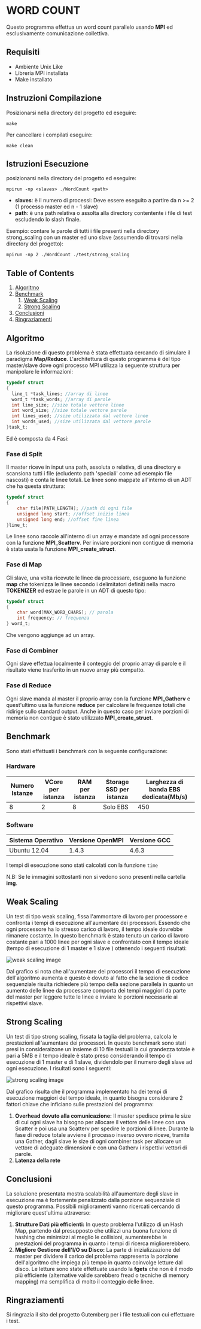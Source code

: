 # WORD COUNT
Questo programma effettua un word count parallelo usando __MPI__ ed esclusivamente comunicazione collettiva.

## Requisiti
- Ambiente Unix Like
- Libreria MPI installata
- Make installato

## Instruzioni Compilazione
Posizionarsi nella directory del progetto ed eseguire:

`make`

Per cancellare i compilati eseguire:

`make clean`

## Istruzioni Esecuzione
posizionarsi nella directory del progetto ed eseguire:

`mpirun -np <slaves> ./WordCount <path>`

* __slaves__: è il numero di processi: Deve essere eseguito a partire da n >= 2  (1 processo master ed n - 1 slave)
* __path__: è una path relativa o assolta alla directory contentente i file di test escludendo lo slash finale.

Esempio: contare le parole di tutti i file presenti nella directory strong_scaling con un master ed uno slave (assumendo di trovarsi nella directory del progetto):

`mpirun -np 2 ./WordCount ./test/strong_scaling`


## Table of Contents
1. [Algoritmo](#algoritmo)
2. [Benchmark](#benchmark)
    1. [Weak Scaling](#weak-scaling)
    2. [Strong Scaling](#strong-scaling)
3. [Conclusioni](#conclusioni)
4. [Ringraziamenti](#ringraziamenti)

## Algoritmo
La risoluzione di questo problema è stata effettuata cercando di simulare il paradigma __Map/Reduce__. L'architettura di questo programma è del tipo master/slave dove ogni processo MPI utilizza la seguente struttura per manipolare le informazioni:

```c
typedef struct
{
  line_t *task_lines; //array di linee
  word_t *task_words; //array di parole
  int line_size; //size totale vettore linee
  int word_size; //size totale vettore parole
  int lines_used; //size utilizzata dal vettore linee
  int words_used; //size utilizzata dal vettore parole
}task_t;
```
Ed è composta da 4 Fasi:

### Fase di Split
Il master riceve in input una path, assoluta o relativa, di una directory e scansiona tutti i file (ecludento path 'speciali' come ad esempio file nascosti) e conta le linee totali. Le linee sono mappate all'interno di un ADT che ha questa struttura:
```c
typedef struct
{
    char file[PATH_LENGTH]; //path di ogni file
    unsigned long start; //offset inizio linea
    unsigned long end; //offset fine linea
}line_t;
```
Le linee sono raccole all'interno di un array e mandate ad ogni processore con la funzione __MPI_Scatterv__. Per inviare porzioni non contigue di memoria è stata usata la funzione __MPI_create_struct__. 

### Fase di Map
Gli slave, una volta ricevute le linee da processare, eseguono la funzione __map__ che tokenizza le linee secondo i delimitatori definiti nella macro __TOKENIZER__ ed estrae le parole in un ADT di questo tipo:

```c
typedef struct
{
    char word[MAX_WORD_CHARS]; // parola
    int frequency; // frequenza
} word_t;
```
Che vengono aggiunge ad un array.

### Fase di Combiner
Ogni slave effettua localmente il conteggio del proprio array di parole e il risultato viene trasferito in un nuovo array più compatto.

### Fase di Reduce
Ogni slave manda al master il proprio array con la funzione __MPI_Gatherv__ e quest'ultimo usa la funzione __reduce__ per calcolare le frequenze totali che ridirige sullo standard output. Anche in questo caso per inviare porzioni di memoria non contigue è stato utilizzato __MPI_create_struct__.



## Benchmark
Sono stati effettuati i benchmark con la seguente configurazione:

### Hardware

| Numero Istanze | VCore per istanza | RAM per istanza | Storage SSD per istanza | Larghezza di banda EBS dedicata(Mb/s) |
|----------------|-------------------|-----------------|-------------------------|---------------------------------------|
|8               |2                  |8                |Solo EBS                 |450                                    |

### Software

| Sistema Operativo | Versione OpenMPI | Versione GCC |
|-------------------|------------------|--------------|
| Ubuntu 12.04      |1.4.3             |4.6.3         |

I tempi di esecuzione sono stati calcolati con la funzione `time`

N.B: Se le immagini sottostanti non si vedono sono presenti nella cartella __img__.

## Weak Scaling
Un test di tipo weak scaling, fissa l'ammontare di lavoro per processore e confronta i tempi di esecuzione all'aumentare dei processori. Essendo che ogni processore ha lo stresso carico di lavoro, il tempo ideale dovrebbe rimanere costante. In questo benchmark è stato tenuto un carico di lavoro costante pari a 1000 linee per ogni slave e confrontato con il tempo ideale (tempo di esecuzione di 1 master e 1 slave ) ottenendo i seguenti risultati:

![weak scaling image](./img/weak_scaling.png)

Dal grafico si nota che all'aumentare dei processori il tempo di esecuzione dell'algoritmo aumenta e questo è dovuto al fatto che la sezione di codice sequenziale risulta richiedere più tempo della sezione parallela in quanto un aumento delle linee da processare comporta dei tempi maggiori da parte del master per leggere tutte le linee e inviare le porzioni necessarie ai rispettivi slave.

## Strong Scaling
Un test di tipo strong scaling, fissata la taglia del problema, calcola le prestazioni all'aumentare dei processori. In questo benchmark sono stati presi in consideraizone un insieme di 10 file testuali la cui grandezza totale è pari a 5MB e il tempo ideale è stato preso considerando il tempo di esecuzione di 1 master e di 1 slave, dividendolo per il numero degli slave ad ogni esecuzione. I risultati sono i seguenti:

![strong scaling image](./img/strong_scaling.png)

Dal grafico risulta che il programma implementato ha dei tempi di esecuzione maggiori del tempo ideale, in quanto bisogna considerare 2 fattori chiave che inficiano sulle prestazioni del programma:

1. __Overhead dovuto alla comunicazione:__ Il master spedisce prima le size di cui ogni slave ha bisogno per allocare il vettore delle linee con una Scatter e poi usa una Scatterv per spedire le porzioni di linee. Durante la fase di reduce totale avviene il processo inverso ovvero riceve, tramite una Gather, dagli slave le size di ogni combiner task per allocare un vettore di adeguate dimensioni e con una Gatherv i rispettivi vettori di parole.
2. __Latenza della rete__

## Conclusioni

La soluzione presentata mostra scalabilità all'aumentare degli slave in esecuzione ma è fortemente penalizzato dalla porzione sequenziale di questo programma. Possibili miglioramenti vanno ricercati cercando di migliorare quest'ultima attraverso:

1. __Strutture Dati più efficienti:__ In questo problema l'utilizzo di un Hash Map, partendo dal presupposto che utilizzi una buona funzione di hashing che minimizzi al meglio le collisioni, aumenterebbe le prestazioni del programma in quanto i tempi di ricerca migliorerebbero.
2. __Migliore Gestione dell'I/O su Disco:__ La parte di inizializzazione del master per dividere il carico del problema rappresenta la porzione dell'algoritmo che impiega più tempo in quanto coinvolge letture dal disco. Le letture sono state effettuate usando la __fgets__ che non è il modo più efficiente (alternative valide sarebbero fread o tecniche di memory mapping) ma semplifica di molto il conteggio delle linee.

## Ringraziamenti
Si ringrazia il sito del progetto Gutemberg per i file testuali con cui effettuare i test.